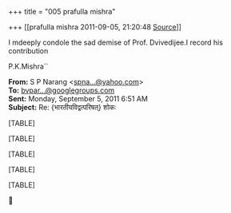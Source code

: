 +++
title = "005 prafulla mishra"

+++
[[prafulla mishra	2011-09-05, 21:20:48 [Source](https://groups.google.com/g/bvparishat/c/NpeLPKkSPY0)]]



I mdeeply condole the sad demise of Prof. Dvivedijee.I record his contribution

P.K.Mishra``

  

**From:** S P Narang \<[spna...@yahoo.com]()\>  
**To:** [bvpar...@googlegroups.com]()  
**Sent:** Monday, September 5, 2011 6:51 AM  
**Subject:** Re: {भारतीयविद्वत्परिषत्} शोकः  

[TABLE]

[TABLE]

[TABLE]

[TABLE]

[TABLE]



